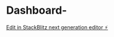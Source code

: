 # Dashboard-

[Edit in StackBlitz next generation editor ⚡️](https://stackblitz.com/~/github.com/Nik0716/Dashboard-)